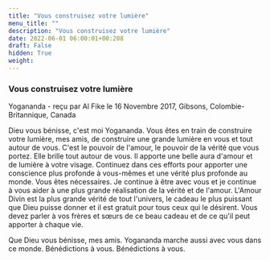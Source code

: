 ```yaml
---
title: "Vous construisez votre lumière"
menu_title: ""
description: "Vous construisez votre lumière"
date: 2022-06-01 06:00:01+00:208
draft: False
hidden: True
weight:
---
```

### Vous construisez votre lumière

Yogananda - reçu par Al Fike le 16 Novembre 2017, Gibsons, Colombie-Britannique, Canada

Dieu vous bénisse, c'est moi Yogananda. Vous êtes en train de construire votre lumière, mes amis, de construire une grande lumière en vous et tout autour de vous. C'est le pouvoir de l'amour, le pouvoir de la vérité que vous portez. Elle brille tout autour de vous. Il apporte une belle aura d'amour et de lumière à votre visage. Continuez dans ces efforts pour apporter une conscience plus profonde à vous-mêmes et une vérité plus profonde au monde. Vous êtes nécessaires. Je continue à être avec vous et je continue à vous aider à une plus grande réalisation de la vérité et de l'amour. L'Amour Divin est la plus grande vérité de tout l'univers, le cadeau le plus puissant que Dieu puisse donner et il est gratuit pour tous ceux qui le désirent. Vous devez parler à vos frères et sœurs de ce beau cadeau et de ce qu'il peut apporter à chaque vie.

Que Dieu vous bénisse, mes amis. Yogananda marche aussi avec vous dans ce monde. Bénédictions à vous. Bénédictions à vous.



